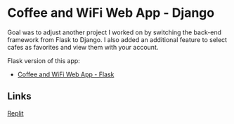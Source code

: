 # Coffee and WiFi Web App - Django

Goal was to adjust another project I worked on by switching the back-end framework from Flask to Django. I also added an additional feature to select cafes as favorites and view them with your account.

Flask version of this app:
- [Coffee and WiFi Web App - Flask]()

## Links

[Replit](https://replit.com/@gdbecker/Coffee-and-WiFi-Web-App-Django)